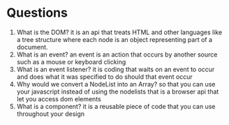 # Questions

1. What is the DOM?
it is an api that treats HTML and other languages like a tree structure where each node is an object representing part of a document.
2. What is an event?
an event is an action that occurs by another source such as a mouse or keyboard clicking
3. What is an event listener?
it is coding that waits on an event to occur and does what it was specified to do should that event occur
4. Why would we convert a NodeList into an Array?
so that you can use your javascript instead of using the nodelists that is a browser api that let you access dom elements
5. What is a component? 
it is a reusable piece of code that you can use throughout your design